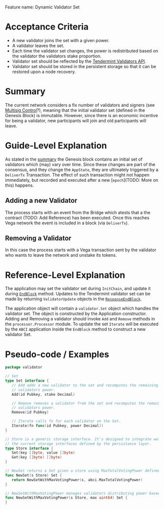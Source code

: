 Feature name: Dynamic Validator Set

# Acceptance Criteria

* A new validator joins the set with a given power.
* A validator leaves the set.
* Each time the validator set changes, the power is redistributed based on the
validator the validators stake proportion.
* Validator set should be reflected by the [Tendermint Validators API](http://localhost:26657/validators).
* Validator set should be stored in the persistent storage so that it can be restored upon a node recovery.

# Summary

The current network considers a fix number of validators and signers (see
[Multisig Control]()?), meaning that the initial validator set (defined in the
Genesis Block) is immutable. However, since there is an economic incentive for
being a validator, new participants will join and old participants will leave.

# Guide-Level Explanation

As stated in the [summary](#summary) the Genesis block contains an initial set
of validators which (may) vary over time. Since these changes are part of the
consensus, and they change the `AppState`, they are ultimately triggered by a
`DeliverTx` Transaction. The effect of such transaction might not happen
immediately, but recorded and executed after a new [`epoch`](TODO: More on this)
happens.

## Adding a new Validator

The process starts with an event from the Bridge which atests that a the
contract (TODO: Add Reference) has been executed. Once this reaches Vega
network the event is included in a block (via `DeliverTx`).

## Removing a Validator

In this case the process starts with a Vega transaction sent by the validator
who wants to leave the network and unstake its tokens.

# Reference-Level Explanation
The application may set the validator set during `InitChain`, and update it
during
[`EndBlock`](https://docs.tendermint.com/master/spec/abci/abci.html#endblock)
method. Updates to the Tendermint validator set can be made by returning
`ValidatorUpdate` objects in the [`ResponseEndBlock`](https://docs.tendermint.com/master/spec/abci/apps.html#validator-updates).

The application object will contain a `validator.Set` object which handles the validator set. The object is constructed by the Application constructor.
Adding and Removing a validator should invoke `Add` and `Remove` methods in the `processor.Processor` module.
To update the set `Iterate` will be executed by the `ABCI` application inside the `EndBlock` method to construct a new validator Set.

# Pseudo-code / Examples
```go
package validator

// Set 
type Set interface {
   // Add adds a new validator to the set and recomputes the remaining
   // validators power.
   Add(id Pubkey, stake Decimal)

   // Remove removes a validator from the set and recomputes the remaining
   // validators power.
   Remove(id Pubkey)

   // Iterate calls fn for each validator on the Set.
   Iterate(fn func(id Pubkey, power Decimal))
}

// Store is a generic storage interface. It's designed to integrate well with
// the current storage interfaces defined by the persistance layer.
type Store interface {
   Set(key []byte, value []byte)
   Get(key []byte) []byte)
}

// NewSet returns a Set given a store using MaxTotalVotingPower defined by Tendermint.
func NewSet(s Store) Set {
   return NewSetWithMaxVotingPower(s, abci.MaxTotalVotingPower)
}

// NewSetWithMaxVotingPower manages validators distributing power based on max.
func NewSetWithMaxVotingPower(s Store, max uint64) Set {
}
```
